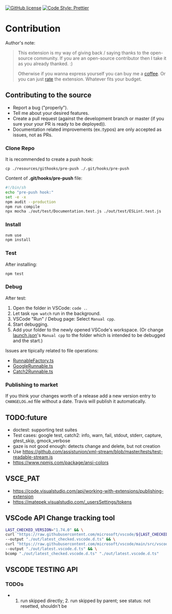 [![GitHub license](https://img.shields.io/github/license/matepek/vscode-catch2-test-adapter.svg?style=for-the-badge)](https://github.com/matepek/vscode-catch2-test-adapter/blob/master/LICENSE)
[![Code Style: Prettier](https://img.shields.io/badge/code_style-prettier-ff69b4.svg?style=for-the-badge)](https://github.com/prettier/prettier)

# Contribution

Author's note:

> This extension is my way of giving back / saying thanks to the open-source community. If you are an open-source contributor then I take it as you already thanked. :)
>
> Otherwise if you wanna express yourself you can buy me a [coffee](https://www.buymeacoffee.com/rtdmjYspB).
> Or you can just [rate](https://marketplace.visualstudio.com/items?itemName=matepek.vscode-catch2-test-adapter&ssr=false#review-details) the extension.
> Whatever fits your budget.

## Contributing to the source

- Report a bug ("properly").
- Tell me about your desired features.
- Create a pull request (against the development branch or master (if you sure your your PR is ready to be deployed)).
- Documentation related improvements (ex.:typos) are only accepted as issues, not as PRs.

### Clone Repo

It is recommended to create a push hook:

`cp ./resources/githooks/pre-push ./.git/hooks/pre-push`

Content of **.git/hooks/pre-push** file:

```bash
#!/bin/sh
echo "pre-push hook:"
set -e -x
npm audit --production
npm run compile
npx mocha ./out/test/Documentation.test.js ./out/test/ESLint.test.js
```

### Install

```bash
nvm use
npm install
```

### Test

After installing:

```bash
npm test
```

### Debug

After test:

1. Open the folder in VSCode: `code .`.
2. Let task `npm watch` run in the background.
3. VSCode "Run" / Debug page: Select `Manual cpp`.
4. Start debugging.
5. Add your folder to the newly opened VSCode's workspace. (Or change [launch.json](https://github.com/matepek/vscode-catch2-test-adapter/blob/master/.vscode/launch.json#L27)'s `Manual cpp` to the folder which is intended to be debugged and the start.)

Issues are tipically related to file operations:

- [RunnableFactory.ts](https://github.com/matepek/vscode-catch2-test-adapter/blob/master/src/RunnableFactory.ts#L36)
- [GoogleRunnable.ts](https://github.com/matepek/vscode-catch2-test-adapter/blob/master/src/framework/GoogleTestRunnable.ts)
- [Catch2Runnable.ts](https://github.com/matepek/vscode-catch2-test-adapter/blob/master/src/framework/Catch2Runnable.ts#L204)

### Publishing to market

If you think your changes worth of a release add a new version entry to `CHANGELOG.md` file without a date. Travis will publish it automatically.

## TODO:future

- doctest: supporting test suites
- Test cases: google test, catch2: info, warn, fail, stdout, stderr, capture, gtest_skip, gmock_verbose
- gaze is not good enough: detects change and delete, but not creation
- Use https://github.com/assistunion/xml-stream/blob/master/tests/test-readable-stream.js
- https://www.npmjs.com/package/ansi-colors

## VSCE_PAT

- https://code.visualstudio.com/api/working-with-extensions/publishing-extension
- https://matepek.visualstudio.com/_usersSettings/tokens

## VSCode API Change tracking tool

```bash
LAST_CHECKED_VERSION="1.74.0" && \
curl "https://raw.githubusercontent.com/microsoft/vscode/${LAST_CHECKED_VERSION}/src/vscode-dts/vscode.d.ts" \
--output "./out/latest_checked.vscode.d.ts" && \
curl "https://raw.githubusercontent.com/microsoft/vscode/main/src/vscode-dts/vscode.d.ts" \
--output "./out/latest.vscode.d.ts" && \
bcomp "./out/latest_checked.vscode.d.ts" "./out/latest.vscode.d.ts"
```

## VSCODE TESTING API

### TODOs

- 1. run skipped directly; 2. run skipped by parent; see status: not resetted, shouldn't be

